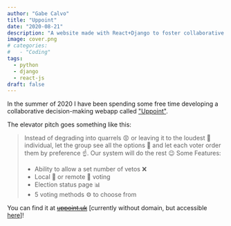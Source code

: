 ```yaml
---
author: "Gabe Calvo"
title: "Uppoint"
date: "2020-08-21"
description: "A website made with React+Django to foster collaborative decision making."
image: cover.png
# categories:
#   - "Coding"
tags:
  - python
  - django
  - react-js
draft: false
---
```


In the summer of 2020 I have been spending some free time developing a collaborative decision-making webapp called ["Uppoint"](http://35.231.251.20).

The elevator pitch goes something like this:

> Instead of degrading into quarrels 😡 or leaving it to the loudest 📣individual, let the group see all the options 📜 and let each voter order them by preference ☝️. Our system will do the rest 😉
> Some Features:
> - Ability to allow a set number of vetos ❌
> - Local 📍 or remote 📧 voting
> - Election status page 📊
> - 5 voting methods ⚙️ to choose from

You can find it at ~~[uppoint.uk](http://uppoint.uk)~~ [currently without domain, but accessible [here](http://35.231.251.20)]!